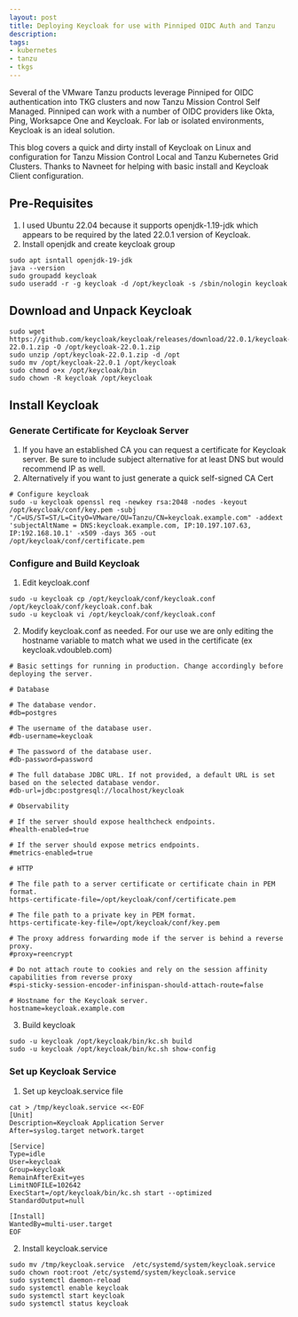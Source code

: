 ```yaml
---
layout: post
title: Deploying Keycloak for use with Pinniped OIDC Auth and Tanzu
description:
tags:
- kubernetes
- tanzu
- tkgs
---
```


Several of the VMware Tanzu products leverage Pinniped for OIDC authentication into TKG clusters and now Tanzu Mission Control Self Managed.  Pinniped can work with a number of OIDC providers like Okta, Ping, Worksapce One and Keycloak.  For lab or isolated environments, Keycloak is an ideal solution.

This blog covers a quick and dirty install of Keycloak on Linux and configuration for Tanzu Mission Control Local and Tanzu Kubernetes Grid Clusters.  Thanks to Navneet for helping with basic install and Keycloak Client configuration.

## Pre-Requisites

1. I used Ubuntu 22.04 because it supports openjdk-1.19-jdk which appears to be required by the lated 22.0.1 version of Keycloak.
2. Install openjdk and create keycloak group
```
sudo apt isntall openjdk-19-jdk
java --version
sudo groupadd keycloak
sudo useradd -r -g keycloak -d /opt/keycloak -s /sbin/nologin keycloak
```
## Download and Unpack Keycloak
```
sudo wget https://github.com/keycloak/keycloak/releases/download/22.0.1/keycloak-22.0.1.zip -O /opt/keycloak-22.0.1.zip
sudo unzip /opt/keycloak-22.0.1.zip -d /opt
sudo mv /opt/keycloak-22.0.1 /opt/keycloak
sudo chmod o+x /opt/keycloak/bin
sudo chown -R keycloak /opt/keycloak
```
## Install Keycloak

### Generate Certificate for Keycloak Server

1. If you have an established CA you can request a certificate for Keycloak server.  Be sure to include subject alternative for at least DNS but would recommend IP as well.
2. Alternatively if you want to just generate a quick self-signed CA Cert 
```
# Configure keycloak
sudo -u keycloak openssl req -newkey rsa:2048 -nodes -keyout /opt/keycloak/conf/key.pem -subj "/C=US/ST=ST/L=CityO=VMware/OU=Tanzu/CN=keycloak.example.com" -addext 'subjectAltName = DNS:keycloak.example.com, IP:10.197.107.63, IP:192.168.10.1' -x509 -days 365 -out /opt/keycloak/conf/certificate.pem
```
### Configure and Build Keycloak

1. Edit keycloak.conf
```
sudo -u keycloak cp /opt/keycloak/conf/keycloak.conf /opt/keycloak/conf/keycloak.conf.bak
sudo -u keycloak vi /opt/keycloak/conf/keycloak.conf
```
2. Modify keycloak.conf as needed.  For our use we are only editing the hostname variable to match what we used in the certificate (ex keycloak.vdoubleb.com)
```
# Basic settings for running in production. Change accordingly before deploying the server.

# Database

# The database vendor.
#db=postgres

# The username of the database user.
#db-username=keycloak

# The password of the database user.
#db-password=password

# The full database JDBC URL. If not provided, a default URL is set based on the selected database vendor.
#db-url=jdbc:postgresql://localhost/keycloak

# Observability

# If the server should expose healthcheck endpoints.
#health-enabled=true

# If the server should expose metrics endpoints.
#metrics-enabled=true

# HTTP

# The file path to a server certificate or certificate chain in PEM format.
https-certificate-file=/opt/keycloak/conf/certificate.pem

# The file path to a private key in PEM format.
https-certificate-key-file=/opt/keycloak/conf/key.pem

# The proxy address forwarding mode if the server is behind a reverse proxy.
#proxy=reencrypt

# Do not attach route to cookies and rely on the session affinity capabilities from reverse proxy
#spi-sticky-session-encoder-infinispan-should-attach-route=false

# Hostname for the Keycloak server.
hostname=keycloak.example.com

```
3. Build keycloak
```
sudo -u keycloak /opt/keycloak/bin/kc.sh build
sudo -u keycloak /opt/keycloak/bin/kc.sh show-config
```
### Set up Keycloak Service

1. Set up keycloak.service file
```
cat > /tmp/keycloak.service <<-EOF
[Unit]
Description=Keycloak Application Server
After=syslog.target network.target

[Service]
Type=idle
User=keycloak
Group=keycloak
RemainAfterExit=yes
LimitNOFILE=102642
ExecStart=/opt/keycloak/bin/kc.sh start --optimized
StandardOutput=null

[Install]
WantedBy=multi-user.target
EOF
```
2. Install keycloak.service
```
sudo mv /tmp/keycloak.service  /etc/systemd/system/keycloak.service 
sudo chown root:root /etc/systemd/system/keycloak.service
sudo systemctl daemon-reload
sudo systemctl enable keycloak
sudo systemctl start keycloak
sudo systemctl status keycloak
```